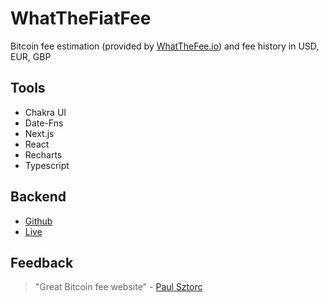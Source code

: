 # WhatTheFiatFee

Bitcoin fee estimation (provided by [WhatTheFee.io](https://whatthefee.io/)) and fee history in USD, EUR, GBP

## Tools
- Chakra UI
- Date-Fns
- Next.js
- React
- Recharts
- Typescript

## Backend
- [Github](https://github.com/fx-ha/whatthefiatfee-backend)
- [Live](https://whatthefiatfee.herokuapp.com/graphql)

## Feedback
> "Great Bitcoin fee website" - [Paul Sztorc](https://twitter.com/Truthcoin/status/1368965437275389953)
